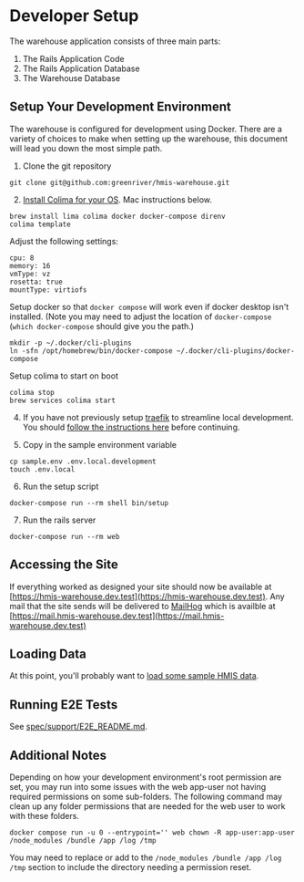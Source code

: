 # Developer Setup
The warehouse application consists of three main parts:
1. The Rails Application Code
2. The Rails Application Database
3. The Warehouse Database

## Setup Your Development Environment
The warehouse is configured for development using Docker.  There are a variety of choices to make when setting up the warehouse, this document will lead you down the most simple path.

1. Clone the git repository
```
git clone git@github.com:greenriver/hmis-warehouse.git
```
2. [Install Colima for your OS](https://github.com/abiosoft/colima).  Mac instructions below.

```
brew install lima colima docker docker-compose direnv
colima template
```

Adjust the following settings:
```
cpu: 8
memory: 16
vmType: vz
rosetta: true
mountType: virtiofs
```

Setup docker so that `docker compose` will work even if docker desktop isn't installed.  (Note you may need to adjust the location of `docker-compose` (`which docker-compose` should give you the path.)
```
mkdir -p ~/.docker/cli-plugins
ln -sfn /opt/homebrew/bin/docker-compose ~/.docker/cli-plugins/docker-compose
```

Setup colima to start on boot
```
colima stop
brew services colima start
```

4. If you have not previously setup [traefik](http://traefik.io/) to streamline local development. You should [follow the instructions here](developer-networking.md) before continuing.

5. Copy in the sample environment variable
```
cp sample.env .env.local.development
touch .env.local
```

6. Run the setup script
```
docker-compose run --rm shell bin/setup
```

7. Run the rails server
```
docker-compose run --rm web
```

## Accessing the Site

If everything worked as designed your site should now be available at [https://hmis-warehouse.dev.test](https://hmis-warehouse.dev.test).  Any mail that the site sends will be delivered to [MailHog](https://github.com/mailhog/MailHog) which is availble at [https://mail.hmis-warehouse.dev.test](https://mail.hmis-warehouse.dev.test)

## Loading Data
At this point, you'll probably want to [load some sample HMIS data](developer_data.md).

## Running E2E Tests
See [spec/support/E2E_README.md](../spec/support/E2E_README.md).

## Additional Notes

Depending on how your development environment's root permission are set, you may run into some issues with the web app-user not having required permissions on some sub-folders. The following command may clean up any folder permissions that are needed for the web user to work with these folders.

`docker compose run -u 0 --entrypoint='' web chown -R app-user:app-user /node_modules /bundle /app /log /tmp`

You may need to replace or add to the `/node_modules /bundle /app /log /tmp` section to include the directory needing a permission reset.